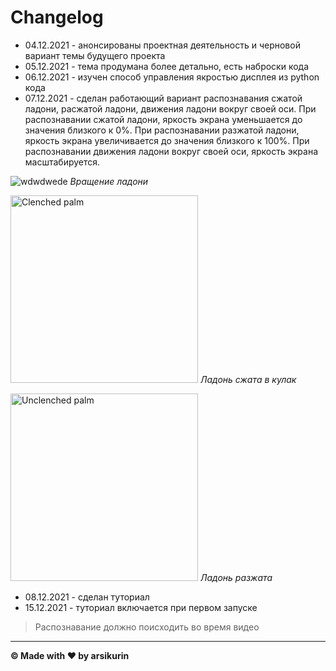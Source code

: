 # Changelog

- 04.12.2021 - анонсированы проектная деятельность и черновой вариант темы будущего проекта
- 05.12.2021 - тема продумана более детально, есть наброски кода
- 06.12.2021 - изучен способ управления якростью дисплея из python кода
- 07.12.2021 - сделан работающий вариант распознавания сжатой ладони, расжатой ладони, движения ладони вокруг своей оси.
  При распознавании сжатой ладони, яркость экрана уменьшается до значения близкого к 0%. При распознавании разжатой
  ладони, яркость экрана увеличивается до значения близкого к 100%. При распознавании движения ладони вокруг своей оси,
  яркость экрана масштабируется.


![wdwdwede](https://media.giphy.com/media/KEHV315CwJfYVtM6as/giphy-downsized.gif)
_Вращение ладони_

<p>
<img width="300" alt="Clenched palm" src="https://user-images.githubusercontent.com/58228813/146271670-75f43476-f886-4c0c-8d17-0eb7b72763fa.png">
<em>Ладонь сжата в кулак</em>
  </p>

<p>
<img width="300" alt="Unclenched palm" src="https://user-images.githubusercontent.com/58228813/146271663-c85f3d5c-28c0-4cb8-89b6-72327001da06.png">
<em>Ладонь разжата</em>
  </p>
 
- 08.12.2021 - сделан туториал
- 15.12.2021 - туториал включается при первом запуске





> Распознавание должно поисходить во время видео
---
**© Made with ❤️ by arsikurin**
